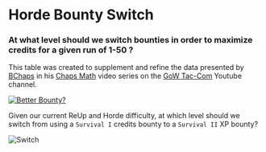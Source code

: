 # Horde Bounty Switch

### At what level should we switch bounties in order to maximize credits for a given run of 1-50 ?

This table was created to supplement and refine the data presented by [BChaps](https://gearsofwar.com/en-us/players/bchaps) in his [Chaps Math](https://www.youtube.com/playlist?list=PLZgFP3wqGQNR-ZDlcfVs0RjSvrkqigPy6) video series on the [GoW Tac-Com](https://www.youtube.com/channel/UCxzFwwwU9Y3wm3FKzR8moyQ) Youtube channel.

[![Better Bounty?](https://img.youtube.com/vi/ojRjj3M8rl4/0.jpg)](https://www.youtube.com/watch?v=ojRjj3M8rl4)

Given our current ReUp and Horde difficulty, at which level should we switch from using a `Survival I` credits bounty to a `Survival II` XP bounty?

![Switch](https://img.youtube.com/vi/ojRjj3M8rl4/2.jpg)
